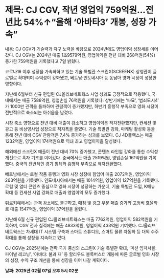 # **제목: CJ CGV, 작년 영업익 759억원…전년比 54%↑“올해 ‘아바타3’ 개봉, 성장 가속”**

  내용: CJ CGV가 기술력과 자구 노력을 바탕으로 2024년에도 영업이익 성장세를 이어갔다. CJ CGV는 2024년 매출 1조9579억원, 영업이익은 전년 대비 268억원(54%) 증가한 759억원을 기록했다고 7일 밝혔다.

코로나19 이후 성장을 가속화하고 있는 기술 특별관 스크린X(SCREENX) 상영관이 글로벌로 확대되며 수익성이 강화됐고, 베트남·인도네시아 등 동남아 영화 시장이 성장한 영향이다. 

지난해 6월부터 신규 편입된 CJ올리브네트웍스 사업 성과도 긍정적으로 작용했다. 국내에서는 매출 7588억원, 영업손실 76억원을 기록했다. 상반기에는 ‘파묘’, ‘범죄도시4′가 1000만 관객을 돌파하며 관람객이 증가했지만, 하반기 흥행작 부족으로 영화 시장이 전반적으로 축소되는 아쉬움을 남겼다. 

시장 축소 영향으로 전년 대비 매출이 감소하고 영업이익은 적자전환했지만, 컨세션 및 광고 등 비상영사업 성장으로 적자폭을 줄였다. 기술 특별관 강화, 마케팅 활성화 등을 통해 전년 대비 CGV 관람객은 7.4% 증가하는 성과를 보였다. CJ 4D플렉스는 매출 1232억원, 영업이익 174억원으로 역대 최고 영업이익을 달성했다. 

해외에선 스크린X 매출이 전년 대비 70% 증가했고, 콘텐츠 라인업 강화를 통한 수익성 개선으로 흑자 기조를 이어갔다. 중국에서는 매출 2519억원, 영업손실 161억원을 기록했다. 중국의 전반적인 경기 침체와 흥행작 부족으로 적자전환했다. 

베트남에서는 로컬 작품 흥행과 영화 시장 성장에 힘입어 매출 2072억원, 영업이익 263억원을 기록했다. 인도네시아에서는 매출 1014억원, 영업이익 127억원을 기록했다. 로컬 및 얼터 콘텐츠 중심으로 영화 시장이 성장하는 가운데, 기술 특별관 도입, K메뉴 확대 등 컨세션 사업 강화로 매출과 영업이익 모두 증가했다. 

튀르키예에서는 관객 감소에도 불구하고, 매점 및 광고 부문 매출 증가와 고정비 효율화로 매출 1547억원, 영업이익 37억원을 올렸다. 

지난해 6월 신규 편입된 CJ올리브네트웍스는 매출 7762억원, 영업이익 582억원을 기록하며, CGV 전사 실적에는 매출 4833억원, 영업이익 433억원 기여했다. CJ올리브네트웍스는 차세대 IT 시스템 구축과 스마트 스튜디오, 스마트 물류 자동화 등 대외 수주 확대를 통해 성장을 지속하고 있다. 

CJ CGV는 2025년에는 전략 국가 중심의 스크린X 기술 특별관 확대, ‘미션 임파서블: 파이널 레코닝’, ‘아바타: 불과 재’ 등 할리우드 블록버스터 개봉에 따른 글로벌 영화 시장의 성장, 수익 구조 개선을 통해 성장을 이어 나갈 계획이다.

  **날짜: 2025년 02월 07일 오후 5시 02분**